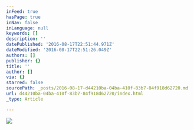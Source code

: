 ```yaml
---
inFeed: true
hasPage: true
inNav: false
inLanguage: null
keywords: []
description: ''
datePublished: '2016-08-17T22:51:44.971Z'
dateModified: '2016-08-17T22:51:26.049Z'
authors: []
publisher: {}
title: ''
author: []
via: {}
starred: false
sourcePath: _posts/2016-08-17-d44210ba-04ba-410f-83b7-84f918d62720.md
url: d44210ba-04ba-410f-83b7-84f918d62720/index.html
_type: Article

---
```

![](https://the-grid-user-content.s3-us-west-2.amazonaws.com/93c4d5d8-190e-4b83-acb8-4cd00b78b5a4.jpg)